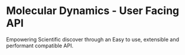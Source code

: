 # Molecular Dynamics - User Facing API
Empowering Scientific discover through an Easy to use, extensible and performant compatible API.

